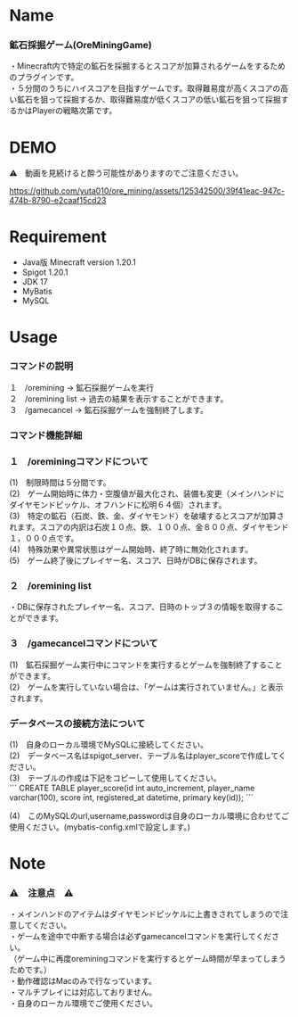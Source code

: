 # Name
<h3>鉱石採掘ゲーム(OreMiningGame)</h2>

・Minecraft内で特定の鉱石を採掘するとスコアが加算されるゲームをするためのプラグインです。</br>
・５分間のうちにハイスコアを目指すゲームです。取得難易度が高くスコアの高い鉱石を狙って採掘するか、取得難易度が低くスコアの低い鉱石を狙って採掘するかはPlayerの戦略次第です。

# DEMO
⚠️　動画を見続けると酔う可能性がありますのでご注意ください。

https://github.com/yuta010/ore_mining/assets/125342500/39f41eac-947c-474b-8790-e2caaf15cd23

# Requirement
* Java版 Minecraft version 1.20.1
* Spigot 1.20.1
* JDK 17
* MyBatis
* MySQL

# Usage
<h3>コマンドの説明</h3>
１　/oremining -> 鉱石採掘ゲームを実行</br>
２　/oremining list -> 過去の結果を表示することができます。</br>
３　/gamecancel -> 鉱石採掘ゲームを強制終了します。</br>

<h3>コマンド機能詳細</h3>
<h3>１　/oreminingコマンドについて</h3>
(1)　制限時間は５分間です。</br>
(2)　ゲーム開始時に体力・空腹値が最大化され、装備も変更（メインハンドにダイヤモンドピッケル、オフハンドに松明６４個）されます。</br>
(3)　特定の鉱石（石炭、鉄、金、ダイヤモンド）を破壊するとスコアが加算されます。スコアの内訳は石炭１０点、鉄、１００点、金８００点、ダイヤモンド１，０００点です。</br>
(4)　特殊効果や異常状態はゲーム開始時、終了時に無効化されます。</br>
(5)　ゲーム終了後にプレイヤー名、スコア、日時がDBに保存されます。

<h3>２　/oremining list</h3>
・DBに保存されたプレイヤー名、スコア、日時のトップ３の情報を取得することができます。

<h3>３　/gamecancelコマンドについて</h3>
(1)　鉱石採掘ゲーム実行中にコマンドを実行するとゲームを強制終了することができます。</br>
(2)　ゲームを実行していない場合は、「ゲームは実行されていません。」と表示されます。

<h3>データベースの接続方法について</h3>
(1)　自身のローカル環境でMySQLに接続してください。</br>
(2)　データベース名はspigot_server、テーブル名はplayer_scoreで作成してください。</br>
(3)　テーブルの作成は下記をコピーして使用してください。</br>
```
 CREATE TABLE player_score(id int auto_increment, player_name varchar(100), score int, registered_at datetime, primary key(id));
```
<br>

(4)　このMySQLのurl,username,passwordは自身のローカル環境に合わせてご使用ください。(mybatis-config.xmlで設定します。)
# Note
<h3>⚠️　注意点　⚠️</h3>
・メインハンドのアイテムはダイヤモンドピッケルに上書きされてしまうので注意してください。</br>
・ゲームを途中で中断する場合は必ずgamecancelコマンドを実行してください。</br>
（ゲーム中に再度oreminingコマンドを実行するとゲーム時間が早まってしまうためです。）</br>
・動作確認はMacのみで行なっています。</br>
・マルチプレイには対応しておりません。</br>
・自身のローカル環境でご使用ください。</br>
